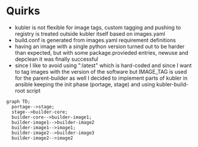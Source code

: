 
# Quirks
- kubler is not flexible for image tags, custom tagging and pushing to registry is treated outside kubler itself based on images.yaml
- build.conf is generated from images.yaml requirement definitions
- having an image with a single python version turned out to be harder than expected, but with some package.provieded entries, newuse and depclean it was finally successful
- since I like to avoid using ":latest" which is hard-coded and since I want to tag images with the version of the software but IMAGE_TAG is used for the parent-builder as well I decided to implement parts of kubler in ansible keeping the init phase (portage, stage) and using kubler-build-root script

```mermaid
graph TD; 
  portage-->stage;
  stage-->builder-core;
  builder-core-->builder-image1;
  builder-image1-->builder-image2
  builder-image1-->image1;
  builder-image2-->builder-image3
  builder-image2-->image2
```


